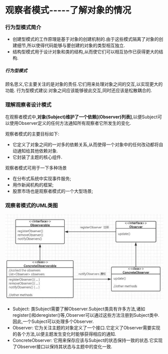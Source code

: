 # 观察者模式-----了解对象的情况

### 行为型模式简介

* 创建型模式的工作原理是基于对象的创建机制的.由于这些模式隔离了对象的创建细节,所以使得代码能够与要创建的对象的类型相互独立.
* 结构型模式用于设计对象和类的结构,从而使它们可以相互协作已获得更大的结构.

##### 行为型模式
顾名思义,它主要关注的是对象的责任.它们用来处理对象之间的交互,以实现更大的功能.
行为型模式建议:对象之间应该能够彼此交互,同时还应该是松散耦合的.

### 理解观察者设计模式

在观察者模式中,**对象(Subject)维护了一个依赖[(Observer)列表]**,以便Subject可以使用Observer定义的任何方法通知所有观察者它所发生的变化.

观察者模式的主要目标如下:
* 它定义了对象之间的一对多的依赖关系,从而使得一个对象中的任何改动都将自动通知给其他依赖对象.
* 它封装了主题的核心组件.

观察者模式可用于一下多种场景
* 在分布式系统中实现事件服务;
* 用作新闻机构的框架;
* 股票市场也是观察者模式的一个大型场景;

### 观察者模式的UML类图

![Observer](uml.png)
* Subject: 类Subject需要了解Observer.Subject类具有许多方法,诸如register()和deregister()等,Observer可以通过这些方法注册到Subject类中.因此,一个Subject可以处理多个Observer.
* Observer: 它为关注主题的对象定义了一个接口.它定义了Observer需要实现的各个方法,以便主题发生变化时能够获得相应的通知.
* ConcreteObserver: 它用来保存应该与Subject的状态保持一致的状态.它实现了Observer接口以保持其状态与主题中的变化一致.
